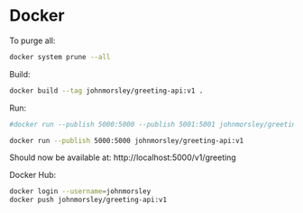 # Docker

To purge all:

```bash
docker system prune --all
```

Build:

```bash
docker build --tag johnmorsley/greeting-api:v1 .
```

Run:

```bash
#docker run --publish 5000:5000 --publish 5001:5001 johnmorsley/greeting-api:v1
```

```bash
docker run --publish 5000:5000 johnmorsley/greeting-api:v1
```

Should now be available at: http://localhost:5000/v1/greeting

Docker Hub:

```bash
docker login --username=johnmorsley
docker push johnmorsley/greeting-api:v1
```